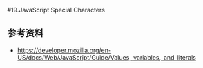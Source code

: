 #19.JavaScript Special Characters

## 参考资料
 * https://developer.mozilla.org/en-US/docs/Web/JavaScript/Guide/Values,_variables,_and_literals
